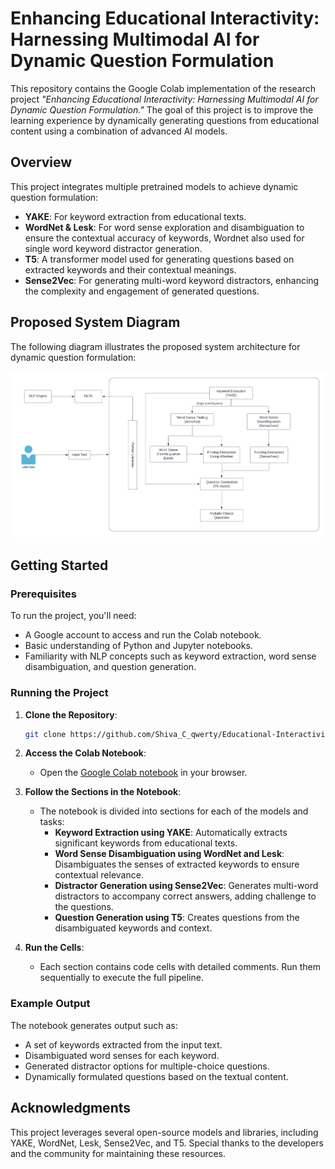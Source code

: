 
# Enhancing Educational Interactivity: Harnessing Multimodal AI for Dynamic Question Formulation

This repository contains the Google Colab implementation of the research project *"Enhancing Educational Interactivity: Harnessing Multimodal AI for Dynamic Question Formulation."* The goal of this project is to improve the learning experience by dynamically generating questions from educational content using a combination of advanced AI models.

## Overview

This project integrates multiple pretrained models to achieve dynamic question formulation:

- **YAKE**: For keyword extraction from educational texts.
- **WordNet & Lesk**: For word sense exploration and disambiguation to ensure the contextual accuracy of keywords, Wordnet also used for single word keyword distractor generation.
- **T5**: A transformer model used for generating questions based on extracted keywords and their contextual meanings.
- **Sense2Vec**: For generating multi-word keyword distractors, enhancing the complexity and engagement of generated questions.

## Proposed System Diagram

The following diagram illustrates the proposed system architecture for dynamic question formulation:

![Proposed System Diagram](./flow_model.png)


## Getting Started

### Prerequisites

To run the project, you'll need:

- A Google account to access and run the Colab notebook.
- Basic understanding of Python and Jupyter notebooks.
- Familiarity with NLP concepts such as keyword extraction, word sense disambiguation, and question generation.

### Running the Project

1. **Clone the Repository**: 
   ```bash
   git clone https://github.com/Shiva_C_qwerty/Educational-Interactivity-AI.git
   ```

2. **Access the Colab Notebook**:
   - Open the [Google Colab notebook](https://colab.research.google.com/github/Shiva-C-qwerty/Educational-Interactivity-AI/blob/main/QuestGen.ipynb) in your browser.

3. **Follow the Sections in the Notebook**:
   - The notebook is divided into sections for each of the models and tasks:
     - **Keyword Extraction using YAKE**: Automatically extracts significant keywords from educational texts.
     - **Word Sense Disambiguation using WordNet and Lesk**: Disambiguates the senses of extracted keywords to ensure contextual relevance.
     - **Distractor Generation using Sense2Vec**: Generates multi-word distractors to accompany correct answers, adding challenge to the questions.
     - **Question Generation using T5**: Creates questions from the disambiguated keywords and context.

4. **Run the Cells**:
   - Each section contains code cells with detailed comments. Run them sequentially to execute the full pipeline.

### Example Output

The notebook generates output such as:

- A set of keywords extracted from the input text.
- Disambiguated word senses for each keyword.
- Generated distractor options for multiple-choice questions.
- Dynamically formulated questions based on the textual content.

## Acknowledgments

This project leverages several open-source models and libraries, including YAKE, WordNet, Lesk, Sense2Vec, and T5. Special thanks to the developers and the community for maintaining these resources.

